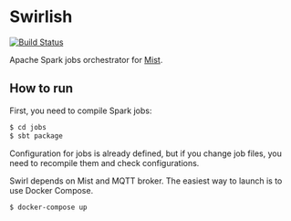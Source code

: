# Swirlish

[![Build Status](https://travis-ci.org/KineticCookie/swirlish.svg?branch=dev)](https://travis-ci.org/KineticCookie/swirlish)

Apache Spark jobs orchestrator for [Mist](https://github.com/Hydrospheredata/mist).

## How to run
First, you need to compile Spark jobs:

```bash
$ cd jobs
$ sbt package
```

Configuration for jobs is already defined, but if you change job files, you need to recompile them and check configurations.

Swirl depends on Mist and MQTT broker. The easiest way to launch is to use Docker Compose.

```bash
$ docker-compose up
```